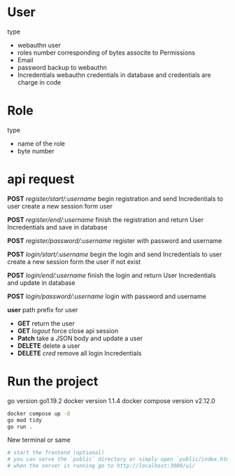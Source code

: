 # User

type

- webauthn user
- roles number corresponding of bytes associte to Permissions
- Email
- password backup to webauthn
- Incredentials webauthn credentials  in database and credentials are charge in code

# Role

type

- name of the role
- byte number

# api request

**POST** _register/start/:username_ begin registration and send Incredentials to user create a new session form user

**POST** _register/end/:username_ finish the registration and return User Incredentials and save in database

**POST** _register/password/:username_ register with password and username

**POST** _login/start/:username_ begin the login and send Incredentials to user create a new session form the user if not exist

**POST** _login/end/:username_ finish the login and return User Incredentials and update in database

**POST** _login/password/:username_ login with password and username

**user** path prefix for user

- **GET** return the user
- **GET** _logout_ force close api session
- **Patch** take a JSON body and update a user
- **DELETE** delete a user
- **DELETE** _cred_ remove all login Incredentials

# Run the project

go version go1.19.2
docker version 1.1.4
docker compose version v2.12.0

```sh
docker compose up -d
go mod tidy
go run .
```

New terminal or same

```sh
# start the frontend (optional)
# you can serve the `public` directory or simply open `public/index.html`
# when the server is running go to http://localhost:3000/ui/
```
